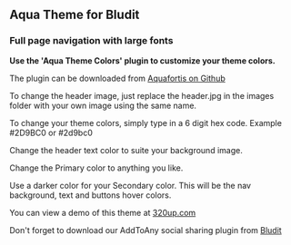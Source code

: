 ## Aqua Theme for Bludit
### Full page navigation with large fonts

**Use the 'Aqua Theme Colors' plugin to customize your theme colors.**

The plugin can be downloaded from [Aquafortis on Github](https://github.com/Aquafortis/aqua-theme-colors)

To change the header image, just replace the header.jpg in the images folder with your own image using the same name.

To change your theme colors, simply type in a 6 digit hex code. Example #2D9BC0 or #2d9bc0

Change the header text color to suite your background image.

Change the Primary color to anything you like.

Use a darker color for your Secondary color. This will be the nav background, text and buttons hover colors.

You can view a demo of this theme at [320up.com](https://320up.com/demo/bludit/)

Don't forget to download our AddToAny social sharing plugin from [Bludit](https://github.com/dignajar/bludit-plugins)
